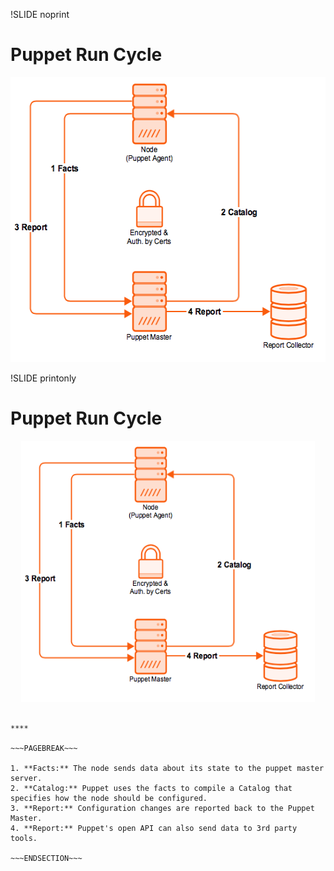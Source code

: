 !SLIDE noprint
# Puppet Run Cycle

<center><img src="./_images/puppet_workflow.png" style="width:516px;height:456px;" alt="Workflow"/></center>


!SLIDE printonly
# Puppet Run Cycle

<center><img src="./_images/puppet_workflow.png" style="width:470px;height:418px;" alt="Workflow"/></center>

~~~SECTION:handouts~~~

****

~~~PAGEBREAK~~~

1. **Facts:** The node sends data about its state to the puppet master server.
2. **Catalog:** Puppet uses the facts to compile a Catalog that specifies how the node should be configured.
3. **Report:** Configuration changes are reported back to the Puppet Master.
4. **Report:** Puppet's open API can also send data to 3rd party tools.

~~~ENDSECTION~~~
